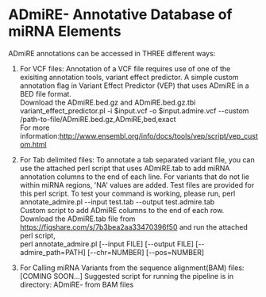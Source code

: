 # ADmiRE- Annotative Database of miRNA Elements

ADmiRE annotations can be accessed in THREE different ways:
1. For VCF files: Annotation of a VCF file requires use of one of the exisiting annotation tools, variant effect predictor.
  A simple custom annotation flag in Variant Effect Predictor (VEP) that uses ADmiRE in a BED file format.  
  Download the ADmiRE.bed.gz and ADmiRE.bed.gz.tbi  
  variant_effect_predictor.pl -i $input.vcf -o $input.admire.vcf --custom /path-to-file/ADmiRE.bed.gz,ADmiRE,bed,exact    
  For more information:http://www.ensembl.org/info/docs/tools/vep/script/vep_custom.html
  
2. For Tab delimited files: To annotate a tab separated variant file, you can use the attached perl script that uses ADmiRE.tab to add miRNA annotation columns to the end of each line. For variants that do not lie within miRNA regions, 'NA' values are added.
  Test files are provided for this perl script. To test your command is working, please run, 
  perl annotate_admire.pl --input test.tab --output test.admire.tab  
  Custom script to add ADmiRE columns to the end of each row.  
  Download the ADmiRE.tab file from https://figshare.com/s/7b3bea2aa33470396f50 and run the attached perl script,  
  perl annotate_admire.pl [--input FILE] [--output FILE] [--admire_path=PATH] [--chr=NUMBER] [--pos=NUMBER]
  
3. For Calling miRNA Variants from the sequence alignment(BAM) files: [COMING SOON...]
  Suggested script for running the pipeline is in directory: ADmiRE- from BAM files
  
  
